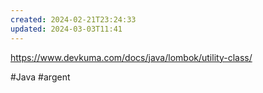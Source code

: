 ```yaml
---
created: 2024-02-21T23:24:33
updated: 2024-03-03T11:41
---
```

https://www.devkuma.com/docs/java/lombok/utility-class/

#Java 
#argent 